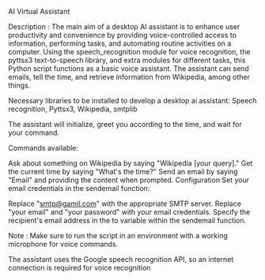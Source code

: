 AI Virtual Assistant 

Description :
The main aim of a desktop AI assistant is to enhance user productivity and convenience by providing voice-controlled access to information, performing tasks, and automating routine activities on a computer.
Using the speech_recognition module for voice recognition, the pyttsx3 text-to-speech library, and extra modules for different tasks, this Python script functions as a basic voice assistant. The assistant can send emails, tell the time, and retrieve information from Wikipedia, among other things.



Necessary libraries to be installed to develop a desktop ai assistant:
Speech recognition, 
Pyttsx3,
Wikipedia, 
smtplib



The assistant will initialize, greet you according to the time, and wait for your command.

Commands available:

Ask about something on Wikipedia by saying "Wikipedia [your query]."
Get the current time by saying "What's the time?"
Send an email by saying "Email" and providing the content when prompted.
Configuration
Set your email credentials in the sendemail function:

Replace "smtp@gamil.com" with the appropriate SMTP server.
Replace "your email" and "your password" with your email credentials.
Specify the recipient's email address in the to variable within the sendemail function.

Note :
Make sure to run the script in an environment with a working microphone for voice commands.

The assistant uses the Google speech recognition API, so an internet connection is required for voice recognition
